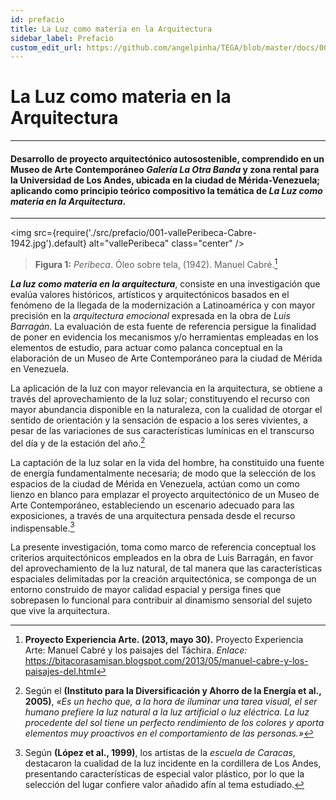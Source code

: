 ```yaml
---
id: prefacio
title: La Luz como materia en la Arquitectura
sidebar_label: Prefacio
custom_edit_url: https://github.com/angelpinha/TEGA/blob/master/docs/00-prefacio.md
---
```


# La Luz como materia en la Arquitectura

---
#### Desarrollo de proyecto arquitectónico autosostenible, comprendido en un Museo de Arte Contemporáneo *Galería La Otra Banda* y zona rental para la Universidad de Los Andes, ubicada en la ciudad de Mérida-Venezuela; aplicando como principio teórico compositivo la temática de *La Luz como materia en la Arquitectura*.
---

<img src={require('./src/prefacio/001-vallePeribeca-Cabre-1942.jpg').default} alt="vallePeribeca" class="center" />

<!-- ![vallePeribeca](./src/prefacio/001-vallePeribeca-Cabre-1942.jpg) -->
> **Figura 1:**
> *Peribeca*.
> Óleo sobre tela,
> (1942).
> Manuel Cabré.[^1]

***La luz como materia en la arquitectura***, consiste en una investigación que evalúa valores históricos, artísticos y arquitectónicos basados en el fenómeno de la llegada de la modernización a Latinoamérica y con mayor precisión en la *arquitectura emocional* expresada en la obra de *Luis Barragán*. La evaluación de esta fuente de referencia persigue la finalidad de poner en evidencia los mecanismos y/o herramientas empleadas en los elementos de estudio, para actuar como palanca conceptual en la elaboración de un Museo de Arte Contemporáneo para la ciudad de Mérida en Venezuela.

La aplicación de la luz con mayor relevancia en la arquitectura, se obtiene a través del aprovechamiento de la luz solar; constituyendo el recurso con mayor abundancia disponible en la naturaleza, con la cualidad de otorgar el sentido de orientación y la sensación de espacio a los seres vivientes, a pesar de las variaciones de sus características lumínicas en el transcurso del día y de la estación del año.[^2]

La captación de la luz solar en la vida del hombre, ha constituido una fuente de energía fundamentalmente necesaria; de modo que la selección de los espacios de la ciudad de Mérida en Venezuela, actúan como un como lienzo en blanco para emplazar el proyecto arquitectónico de un Museo de Arte Contemporáneo, estableciendo un escenario adecuado para las exposiciones, a través de una arquitectura pensada desde el recurso indispensable.[^3]

La presente investigación, toma como marco de referencia conceptual los criterios arquitectónicos empleados en la obra de Luis Barragán, en favor del aprovechamiento de la luz natural, de tal manera que las características espaciales delimitadas por la creación arquitectónica, se componga de un entorno construido de mayor calidad espacial y persiga fines que sobrepasen lo funcional para contribuir al dinamismo sensorial del sujeto que vive la arquitectura.

[^1]: **Proyecto Experiencia Arte. (2013, mayo 30).** Proyecto Experiencia Arte: Manuel Cabré y los paisajes del Táchira. *Enlace:* https://bitacorasamisan.blogspot.com/2013/05/manuel-cabre-y-los-paisajes-del.html

[^2]: Según el **(Instituto para la Diversificación y Ahorro de la Energía et al., 2005)**, *«Es un hecho que, a la hora de iluminar una tarea visual, el ser humano prefiere la luz natural a la luz artificial o luz eléctrica. La luz procedente del sol tiene un perfecto rendimiento de los colores y aporta elementos muy proactivos en el comportamiento de las personas.»*

[^3]: Según **(López et al., 1999)**, los artistas de la *escuela de Caracas*, destacaron la cualidad de la luz incidente en la cordillera de Los Andes, presentando características de especial valor plástico, por lo que la selección del lugar confiere valor añadido afín al tema estudiado.
